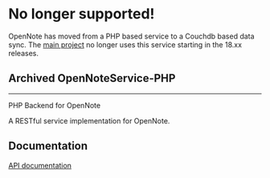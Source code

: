 # **No longer supported!**
OpenNote has moved from a PHP based service to a Couchdb based data sync. The [main project](https://github.com/FoxUSA/OpenNote/) no longer uses this service starting in the 18.xx releases.

## Archived OpenNoteService-PHP




---
PHP Backend for OpenNote

A RESTful service implementation for OpenNote.

Documentation
-----------------
[API documentation][API]

[API]: https://github.com/FoxUSA/OpenNoteService-PHP/blob/master/Doc/API.md
